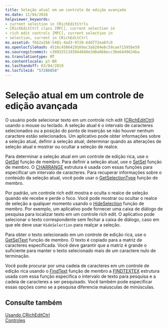 ```yaml
---
title: Seleção atual em um controle de edição avançada
ms.date: 11/04/2016
helpviewer_keywords:
- current selection in CRichEditCtrls
- CRichEditCtrl class [MFC], current selection in
- rich edit controls [MFC], current selection in
- selection, current in CRichEditCtrl
ms.assetid: f6b2a2b6-5481-4ad3-9720-6dd772ea6fc8
ms.openlocfilehash: 4516c4506419169ac3ab284e6c59cae71595be59
ms.sourcegitcommit: c3093251193944840e3d0a068ecc30e6449624ba
ms.translationtype: MT
ms.contentlocale: pt-BR
ms.lasthandoff: 03/04/2019
ms.locfileid: "57286858"
---
```

# <a name="current-selection-in-a-rich-edit-control"></a>Seleção atual em um controle de edição avançada

O usuário pode selecionar texto em um controle rich edit ([CRichEditCtrl](../mfc/reference/cricheditctrl-class.md)) usando o mouse ou teclado. A seleção atual é o intervalo de caracteres selecionados ou a posição do ponto de inserção se não houver nenhum caractere estão selecionados. Um aplicativo pode obter informações sobre a seleção atual, definir a seleção atual, determinar quando as alterações de seleção atual e mostrar ou ocultar a seleção de realce.

Para determinar a seleção atual em um controle de edição rica, use o [GetSel](../mfc/reference/cricheditctrl-class.md#getsel) função de membro. Para definir a seleção atual, use o [SetSel](../mfc/reference/cricheditctrl-class.md#setsel) função de membro. O [CHARRANGE](/windows/desktop/api/richedit/ns-richedit-_charrange) estrutura é usada com essas funções para especificar um intervalo de caracteres. Para recuperar informações sobre o conteúdo da seleção atual, você pode usar o [GetSelectionType](../mfc/reference/cricheditctrl-class.md#getselectiontype) função de membro.

Por padrão, um controle rich edit mostra e oculta o realce de seleção quando ele recebe e perde o foco. Você pode mostrar ou ocultar o realce de seleção a qualquer momento usando o [HideSelection](../mfc/reference/cricheditctrl-class.md#hideselection) função de membro. Por exemplo, um aplicativo pode fornecer uma caixa de diálogo de pesquisa para localizar texto em um controle rich edit. O aplicativo pode selecionar o texto correspondente sem fechar a caixa de diálogo, caso em que ele deve usar `HideSelection` para realçar a seleção.

Para obter o texto selecionado em um controle de edição rica, use o [GetSelText](../mfc/reference/cricheditctrl-class.md#getseltext) função de membro. O texto é copiado para a matriz de caracteres especificada. Você deve garantir que a matriz é grande o suficiente para manter o texto selecionado mais de um caractere nulo de terminação.

Você pode procurar por uma cadeia de caracteres em um controle de edição rica usando o [FindText](../mfc/reference/cricheditctrl-class.md#findtext) função de membro a [FINDTEXTEX](/windows/desktop/api/richedit/ns-richedit-_findtextexa) estrutura usada com essa função especifica o intervalo de texto para pesquisa e a cadeia de caracteres a ser pesquisado. Você também pode especificar essas opções como se a pesquisa diferencia maiusculas de minúsculas.

## <a name="see-also"></a>Consulte também

[Usando CRichEditCtrl](../mfc/using-cricheditctrl.md)<br/>
[Controles](../mfc/controls-mfc.md)
